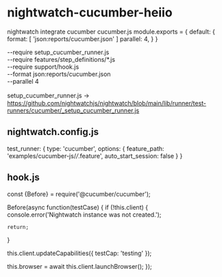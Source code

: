 # nightwatch-cucumber-heiio
nightwatch integrate cucumber
cucumber.js 
module.exports = {
    default: {
        format: [
          'json:reports/cucumber.json'
        ]
        parallel: 4, 
    }
  }

--require setup_cucumber_runner.js  
--require features/step_definitions/*.js  
--require support/hook.js  
--format json:reports/cucumber.json  
--parallel 4   

setup_cucumber_runner.js  ->　https://github.com/nightwatchjs/nightwatch/blob/main/lib/runner/test-runners/cucumber/_setup_cucumber_runner.js

## nightwatch.config.js

test_runner: {
  type: 'cucumber',
  options: {
    feature_path: 'examples/cucumber-js/*/*.feature',
    auto_start_session: false
  }
}

## hook.js

const {Before} = require('@cucumber/cucumber');

Before(async function(testCase) {
  if (!this.client) {
    console.error('Nightwatch instance was not created.');

    return;
  }

  this.client.updateCapabilities({
    testCap: 'testing'
  });

  this.browser = await this.client.launchBrowser();
});

